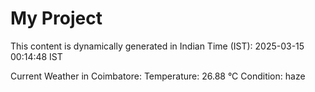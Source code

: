 # My Project

This content is dynamically generated in Indian Time (IST): 2025-03-15 00:14:48 IST


Current Weather in Coimbatore:
Temperature: 26.88 °C
Condition: haze
